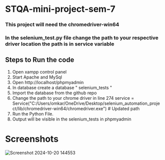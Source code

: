 # STQA-mini-project-sem-7

### This project will need the chromedriver-win64

### In the selenium_test.py file change the path to your respective driver location the path is in service variable

## Steps to Run the code 
1. Open xampp control panel
2. Start Apache and MySql
3. Open http://localhost/phpmyadmin
4. In database create a database " selenium_tests "
5. Import the database from the github repo
6. Change the path to your chrome driver in line 274 service = Service("C:/Users/omkar/OneDrive/Desktop/selenium_automation_project/lib/chromedriver-win64/chromedriver.exe")  # Updated path
7. Run the Python File.
8. Output will be visible in the selenium_tests in phpmyadmin

# Screenshots   
![Screenshot 2024-10-20 144553](https://github.com/user-attachments/assets/240e4f1d-4afe-497f-8792-e037fce1eb92)
